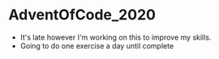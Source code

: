 # AdventOfCode_2020

- It's late however I'm working on this to improve my skills.
- Going to do one exercise a day until complete
